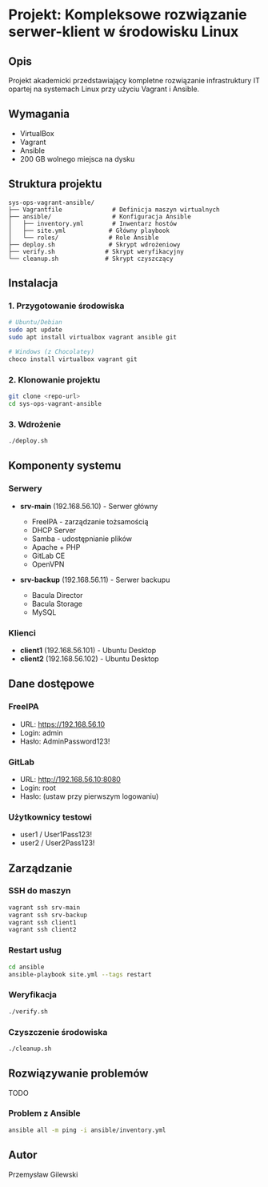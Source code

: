 # Projekt: Kompleksowe rozwiązanie serwer-klient w środowisku Linux

## Opis

Projekt akademicki przedstawiający kompletne rozwiązanie infrastruktury IT opartej na systemach Linux przy użyciu Vagrant i Ansible.

## Wymagania

- VirtualBox
- Vagrant
- Ansible
- 200 GB wolnego miejsca na dysku

## Struktura projektu

```
sys-ops-vagrant-ansible/
├── Vagrantfile              # Definicja maszyn wirtualnych
├── ansible/                 # Konfiguracja Ansible
│   ├── inventory.yml        # Inwentarz hostów
│   ├── site.yml            # Główny playbook
│   └── roles/              # Role Ansible
├── deploy.sh               # Skrypt wdrożeniowy
├── verify.sh              # Skrypt weryfikacyjny
└── cleanup.sh             # Skrypt czyszczący
```

## Instalacja

### 1. Przygotowanie środowiska

```bash
# Ubuntu/Debian
sudo apt update
sudo apt install virtualbox vagrant ansible git

# Windows (z Chocolatey)
choco install virtualbox vagrant git
```

### 2. Klonowanie projektu

```bash
git clone <repo-url>
cd sys-ops-vagrant-ansible
```

### 3. Wdrożenie

```bash
./deploy.sh
```

## Komponenty systemu

### Serwery

- **srv-main** (192.168.56.10) - Serwer główny

  - FreeIPA - zarządzanie tożsamością
  - DHCP Server
  - Samba - udostępnianie plików
  - Apache + PHP
  - GitLab CE
  - OpenVPN

- **srv-backup** (192.168.56.11) - Serwer backupu
  - Bacula Director
  - Bacula Storage
  - MySQL

### Klienci

- **client1** (192.168.56.101) - Ubuntu Desktop
- **client2** (192.168.56.102) - Ubuntu Desktop

## Dane dostępowe

### FreeIPA

- URL: https://192.168.56.10
- Login: admin
- Hasło: AdminPassword123!

### GitLab

- URL: http://192.168.56.10:8080
- Login: root
- Hasło: (ustaw przy pierwszym logowaniu)

### Użytkownicy testowi

- user1 / User1Pass123!
- user2 / User2Pass123!

## Zarządzanie

### SSH do maszyn

```bash
vagrant ssh srv-main
vagrant ssh srv-backup
vagrant ssh client1
vagrant ssh client2
```

### Restart usług

```bash
cd ansible
ansible-playbook site.yml --tags restart
```

### Weryfikacja

```bash
./verify.sh
```

### Czyszczenie środowiska

```bash
./cleanup.sh
```

## Rozwiązywanie problemów

TODO

### Problem z Ansible

```bash
ansible all -m ping -i ansible/inventory.yml
```

## Autor

Przemysław Gilewski
